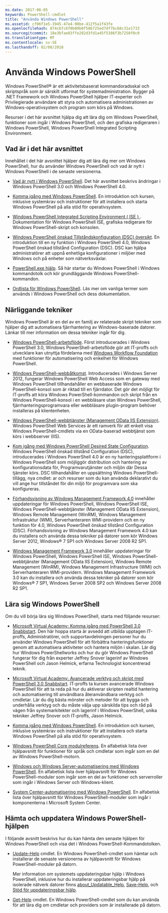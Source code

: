 ```yaml
---
ms.date: 2017-06-05
keywords: PowerShell-cmdlet
title: "Använda Windows PowerShell"
ms.assetid: cf06f1e5-3945-47e4-98be-412f5a1f43fe
ms.openlocfilehash: 874c6fc6f0b09b0f586725ed7df7bc68c31e1733
ms.sourcegitcommit: 18e3bfae83ffe282d3fd1a45f5386f3b7250f0c0
ms.translationtype: MT
ms.contentlocale: sv-SE
ms.lasthandoff: 02/08/2018
---
```

# <a name="using-windows-powershell"></a>Använda Windows PowerShell
Windows PowerShell® är ett aktivitetsbaserat kommandoradsskal och skriptspråk som är särskilt utformat för systemadministration. Bygger på .NET Framework och Windows PowerShell hjälper IT-experter och Privilegierade användare att styra och automatisera administrationen av Windows-operativsystem och program som körs på Windows.

Resurser i det här avsnittet hjälpa dig att lära dig om Windows PowerShell, funktioner som ingår i Windows PowerShell, och den grafiska redigeraren i Windows PowerShell, Windows PowerShell Integrated Scripting Environment.

## <a name="whats-in-this-section"></a>Vad är i det här avsnittet
Innehållet i det här avsnittet hjälper dig att lära dig mer om Windows PowerShell, hur du använder Windows PowerShell och vad är nytt i Windows PowerShell i de senaste versionerna.

- [Vad är nytt i Windows PowerShell](../../whats-new/What-s-New-in-Windows-PowerShell-50.md). Det här avsnittet beskrivs ändringar i Windows PowerShell 3.0 och Windows PowerShell 4.0.

- [Komma igång med Windows PowerShell](../Getting-Started-with-Windows-PowerShell.md). En introduktion och kursen, inklusive systemkrav och instruktioner för att installera och starta Windows PowerShell på alla stöd för operativsystem.

- [Windows PowerShell Integrated Scripting Environment &#40; ISE &#41; ](Windows-PowerShell-Integrated-Scripting-Environment--ISE-.md). Dokumentation för Windows PowerShell ISE, grafiska redigerare för Windows PowerShell-skript och konsolen.

- [Windows PowerShell önskad Tillståndskonfiguration (DSC) översikt](https://technet.microsoft.com/en-us/library/04c9e716-822c-40f0-8fdf-f2dda8abd888). En introduktion till en ny funktion i Windows PowerShell 4.0, Windows PowerShell önskad tillstånd Configuration (DSC). DSC kan hjälpa administratörer att uppnå enhetliga konfigurationer i miljöer med Windows och på enheter som nätverksväxlar.

- [PowerShell.exe hjälp](../../core-powershell/console/PowerShell.exe-Command-Line-Help.md). Så här startar du Windows PowerShell i Windows kommandotolk och kör grundläggande Windows PowerShell-kommandon.

- [Ordlista för Windows PowerShell](../../Windows-PowerShell-Glossary.md). Läs mer om vanliga termer som används i Windows PowerShell och dess dokumentation.

## <a name="related-technologies"></a>Närliggande tekniker
Windows PowerShell är en del av en familj av relaterade skript tekniker som hjälper dig att automatisera fjärrhantering av Windows-baserade datorer. Länkar till mer information om dessa tekniker ingår för dig.

- [Windows PowerShell-arbetsflöde](http://technet.microsoft.com/library/jj134242.aspx). Först introducerades i Windows PowerShell 3.0, Windows PowerShell-arbetsflöde gör att IT-proffs och utvecklare kan utnyttja fördelarna med [Windows Workflow Foundation](http://msdn.microsoft.com/library/ee342461.aspx) med funktioner för automatisering och enkelhet för Windows PowerShell.

- [Windows PowerShell-webbåtkomst](http://technet.microsoft.com/library/hh831611.aspx). Introducerades i Windows Server 2012, fungerar Windows PowerShell Web Access som en gateway med Windows PowerShell tillhandahåller en webbaserade Windows PowerShell-konsol som är riktad till en fjärrdator. Det gör det möjligt för IT-proffs att köra Windows PowerShell-kommandon och skript från en Windows PowerShell-konsol i en webbläsare utan Windows PowerShell, fjärrhanteringsprogramvara eller webbläsare plugin-program behöver installeras på klientenheten.

- [Windows PowerShell-webbtjänster (Management OData IIS Extension)](http://msdn.microsoft.com/library/windows/desktop/hh880865.aspx). Windows PowerShell Web Services är ett ramverk för att enkelt visa Windows PowerShell-cmdlets via en OData-baserad webbtjänst som körs i webbserver (IIS).

- [Kom igång med Windows PowerShell Desired State Configuration](https://technet.microsoft.com/en-us/library/c134aa32-b085-4656-9a89-955d8ff768d0). Windows PowerShell önskad tillstånd Configuration (DSC), introducerades i Windows PowerShell 4.0 är en ny hanteringsplattform i Windows PowerShell som möjliggör distribution och hantering av konfigurationsdata för, Programvarutjänster och miljön där Dessa tjänster körs. DSC tillhandahåller en uppsättning Windows PowerShell-tillägg, nya cmdlet: ar och resurser som du kan använda deklarativt du vill ange hur tillståndet för din miljö för programvara som ska konfigureras.

- [Förhandsvisning av Windows Management Framework 4.0](http://go.microsoft.com/fwlink/?LinkID=293881) innehåller uppdateringar för Windows PowerShell, Windows PowerShell ISE, Windows PowerShell-webbtjänster (Management OData IIS Extension), Windows Remote Management (WinRM), Windows Management Infrastruktur (WMI), Serverhanteraren WMI-providern och en ny funktion för 4.0, Windows PowerShell önskad tillstånd Configuration (DSC). Förhandsvisning av Windows Management Framework 4.0 kan du installera och använda dessa tekniker på datorer som kör Windows Server 2012, Windows® 7 SP1 och Windows Server 2008 R2 SP1.

- [Windows Management Framework 3.0](http://www.microsoft.com/download/details.aspx?id=34595) innehåller uppdateringar för Windows PowerShell, Windows PowerShell ISE, Windows PowerShell-webbtjänster (Management OData IIS Extension), Windows Remote Management (WinRM), Windows Management Infrastructure (WMI) och Serverhanteraren WMI-providern. Windows Management Framework 3.0 kan du installera och använda dessa tekniker på datorer som kör Windows® 7 SP1, Windows Server 2008 SP2 och Windows Server 2008 R2 SP1.

## <a name="learning-windows-powershell"></a>Lära sig Windows PowerShell
Om du vill börja lära sig Windows PowerShell, starta med följande resurser:

- [Microsoft Virtual Academy: Komma igång med PowerShell 3.0 Snabbstart](https://mva.microsoft.com/en-us/training-courses/getting-started-with-powershell-3-0-jump-start-8276). Den här hoppa starta är avsedd att utbilda upptagen IT-proffs, Administratörer, och supportavdelningen personer hur du använder Windows PowerShell för att förbättra hanteringsfunktioner genom att automatisera aktiviteter och hantera miljön i skalan. Lär dig hur Windows PowerShellworks och hur du gör Windows PowerShell fungerar för dig från experter Jeffrey Snover lagerinf av Windows PowerShell och Jason Helmick, erfarna Technologist koncentrerad teknik.

- [Microsoft Virtual Academy: Avancerade verktyg och skript med PowerShell 3.0 Snabbstart](https://mva.microsoft.com/en-US/training-courses/advanced-tools-scripting-with-powershell-30-jump-start-8277). IT-proffs ta kursen avancerade Windows PowerShell för att ta reda på hur du aktiverar skripten realtid hantering och automatisering till användbara återanvändbara verktyg och cmdletar. Lär du dig bästa mönster och metoder för att bygga och underhålla verktyg och du måste välja upp särskilda tips och råd på vägen från systemarkitekter och lagerinf i Windows PowerShell, unika tekniker Jeffrey Snover och IT-proffs, Jason Helmick.

- [Komma igång med Windows PowerShell](../Getting-Started-with-Windows-PowerShell.md). En introduktion och kursen, inklusive systemkrav och instruktioner för att installera och starta Windows PowerShell på alla stöd för operativsystem.

- [Windows PowerShell Core modulreferens](http://technet.microsoft.com/library/hh847741(v=wps.630).aspx). En alfabetisk lista över hjälpavsnitt för funktioner för språk och cmdletar som ingår som en del av Windows PowerShell-motorn.

- [Windows och Windows Server-automatisering med Windows PowerShell](http://technet.microsoft.com/library/dn249523.aspx). En alfabetisk lista över hjälpavsnitt för Windows PowerShell-moduler som ingår som en del av funktioner och serverroller som ingår i Windows Server och Windows-klient.

- [System Center-automatisering med Windows PowerShell](https://technet.microsoft.com/en-us/library/mt156962.aspx). En alfabetisk lista över hjälpavsnitt för Windows PowerShell-moduler som ingår i komponenterna i Microsoft System Center.

## <a name="downloading-and-updating-windows-powershell-help"></a>Hämta och uppdatera Windows PowerShell-hjälpen
I följande avsnitt beskrivs hur du kan hämta den senaste hjälpen för Windows PowerShell och visa det i Windows PowerShell-Kommandotolken.

- [Update-Help](http://technet.microsoft.com/library/hh849720.aspx) cmdlet. En Windows PowerShell-cmdlet som hämtar och installerar de senaste versionerna av hjälpavsnitt för Windows PowerShell-moduler på datorn.

    Mer information om systemets uppdateringsbar hjälp i Windows PowerShell, inklusive hur du installerar uppdateringsbar hjälp på isolerade nätverk datorer finns [about_Updatable_Help](http://technet.microsoft.com/library/hh847735.aspx), [Save-Help](http://technet.microsoft.com/library/hh849724.aspx), och [ Stöd för uppdateringsbar hjälp](http://msdn.microsoft.com/library/hh852754.aspx).

- [Get-Help](http://technet.microsoft.com/library/hh849696(v=wps.630).aspx) cmdlet. En Windows PowerShell-cmdlet som du kan använda för att lära dig om cmdletar och providers som är installerade på datorn.
